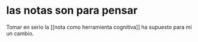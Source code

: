 # las notas son para pensar
Tomar en serio la [[nota como herramienta cognitiva]] ha supuesto para mí un cambio.

